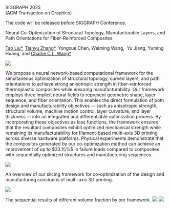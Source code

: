 
SIGGRAPH 2025   
(ACM Transaction on Graphics)

The code will be released before SIGGRAPH Conference.

Neural Co-Optimization of Structural Topology, Manufacturable Layers, and Path Orientations for Fiber​-Reinforced Composites

[Tao Liu\*](#), [Tianyu Zhang\*](https://zhangty019.github.io/), Yongxue Chen, Weiming Wang,  Yu Jiang, Yuming Huang, and [Charlie C.L. Wang†](https://mewangcl.github.io/)


![](https://ryantaoliu.github.io/NeuralTOMO/images/1.jpg)

We propose a neural network-based computational framework for the simultaneous optimization of structural topology, curved layers, and path orientations to achieve strong anisotropic strength in fiber-reinforced thermoplastic composites while ensuring manufacturability. Our framework employs three implicit neural fields to represent geometric shape, layer sequence, and fiber orientation. This enables the direct formulation of both design and manufacturability objectives -- such as anisotropic strength, structural volume, machine motion control, layer curvature, and layer thickness -- into an integrated and differentiable optimization process. By incorporating these objectives as loss functions, the framework ensures that the resultant composites exhibit optimized mechanical strength while remaining its manufacturability for filament-based multi-axis 3D printing across diverse hardware platforms. Physical experiments demonstrate that the composites generated by our co-optimization method can achieve an improvement of up to $33.1\\%$ in failure loads compared to composites with sequentially optimized structures and manufacturing sequences.

![](https://ryantaoliu.github.io/NeuralTOMO/images/2.jpg)

An overview of our slicing framework for co-optimization of the design and manufacturing constrains of multi-axis 3D printing.

![](https://ryantaoliu.github.io/NeuralTOMO/images/3.jpg)

The ​sequential results of different volume fraction by our framework.
![](https://ryantaoliu.github.io/NeuralTOMO/images/manchester.png) ![](https://ryantaoliu.github.io/NeuralTOMO/images/DML_logo.png)
